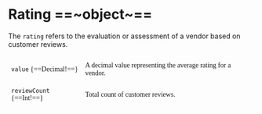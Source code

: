 # Rating ==~object~==

The `rating` refers to the evaluation or assessment of a vendor based on customer reviews.

<style type="text/css">
.tg  {border:none;border-collapse:collapse;border-spacing:0;}
.tg td{border-color:white;border-style:solid;border-width:1px;font-family:Circular Std;font-size:14px;
  overflow:hidden;padding:10px 5px;word-break:normal;}
.tg th{border-color:white;border-style:solid;border-width:1px;font-family:Circular Std;font-size:14px;
  font-weight:normal;overflow:hidden;padding:10px 5px;word-break:normal;}
.tg .tg-0lax{border-color:#ffffff;text-align:left;vertical-align:top}
.tg .tg-0pky:nth-child(1),
.tg .tg-0lax:nth-child(1) {width: 30%;}
.tg .tg-0pky:nth-child(2),
.tg .tg-0lax:nth-child(2) {width: 70%;}
</style>
<table class="tg">
<tbody>
<tr>
    <td class="tg-0pky"><code>value</code> {==Decimal!==}</td>
    <td class="tg-0pky">A decimal value representing the average rating for a vendor.</td>
</tr>
<tr>
    <td class="tg-0pky"><code>reviewCount</code> {==Int!==}</td>
    <td class="tg-0pky">Total count of customer reviews.</td>
</tr>
</tbody>
</table>

